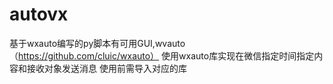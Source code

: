 # autovx
基于wxauto编写的py脚本有可用GUI,wvauto（https://github.com/cluic/wxauto）
使用wxauto库实现在微信指定时间指定内容和接收对象发送消息
使用前需导入对应的库
